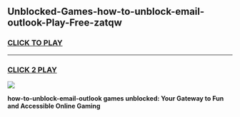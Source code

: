 
## Unblocked-Games-how-to-unblock-email-outlook-Play-Free-zatqw
<h3>
<a href="https://premium76.site?title=how-to-unblock-email-outlook&ref=21A">CLICK TO PLAY</a></h3>
<hr>

<h3>
<a href="https://premium76.site?title=how-to-unblock-email-outlook&ref=21A">CLICK 2 PLAY</a>
  
</h3>

<a href="https://premium76.site?title=how-to-unblock-email-outlook&ref=21A"><img src="https://clearcache.store/games.png"></a>


**how-to-unblock-email-outlook games unblocked: Your Gateway to Fun and Accessible Online Gaming**
